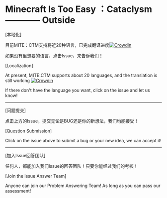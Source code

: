 # Minecraft Is Too Easy ：Cataclysm ———— Outside

[本地化]

目前MITE：CTM支持将近20种语言，已完成翻译进度[![Crowdin](https://badges.crowdin.net/minecraft-is-too-easycataclysm/localized.svg)](https://crowdin.com/project/minecraft-is-too-easycataclysm)

如果没有里想要的语言，点击Issue，来告诉我们！

[Localization]

At present, MITE:CTM supports about 20 languages, and the translation is still working [![Crowdin](https://badges.crowdin.net/minecraft-is-too-easycataclysm/localized.svg)](https://crowdin.com/project/minecraft-is-too-easycataclysm)

If there don't have the language you want, click on the issue and let us know!

---

[问题提交]

点击上方的Issue，提交无论是BUG还是你的新想法，我们均能接受！

[Question Submission]

Click on the issue above to submit a bug or your new idea, we can accept it!

---

[加入Issue回答团队]

任何人，都能加入我们Issue的回答团队！只要你能经过我们的考核！

[Join the Issue Answer Team]

Anyone can join our Problem Answering Team! As long as you can pass our assessment!
